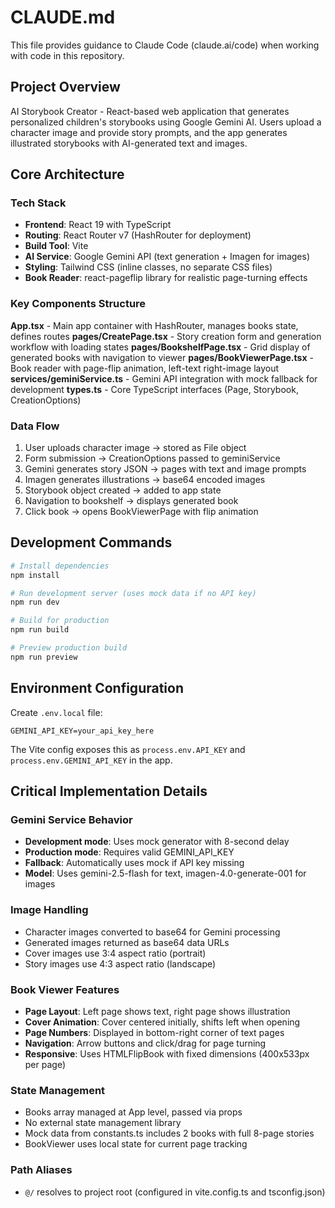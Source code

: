 # CLAUDE.md

This file provides guidance to Claude Code (claude.ai/code) when working with code in this repository.

## Project Overview

AI Storybook Creator - React-based web application that generates personalized children's storybooks using Google Gemini AI. Users upload a character image and provide story prompts, and the app generates illustrated storybooks with AI-generated text and images.

## Core Architecture

### Tech Stack
- **Frontend**: React 19 with TypeScript
- **Routing**: React Router v7 (HashRouter for deployment)
- **Build Tool**: Vite
- **AI Service**: Google Gemini API (text generation + Imagen for images)
- **Styling**: Tailwind CSS (inline classes, no separate CSS files)
- **Book Reader**: react-pageflip library for realistic page-turning effects

### Key Components Structure

**App.tsx** - Main app container with HashRouter, manages books state, defines routes
**pages/CreatePage.tsx** - Story creation form and generation workflow with loading states
**pages/BookshelfPage.tsx** - Grid display of generated books with navigation to viewer
**pages/BookViewerPage.tsx** - Book reader with page-flip animation, left-text right-image layout
**services/geminiService.ts** - Gemini API integration with mock fallback for development
**types.ts** - Core TypeScript interfaces (Page, Storybook, CreationOptions)

### Data Flow
1. User uploads character image → stored as File object
2. Form submission → CreationOptions passed to geminiService
3. Gemini generates story JSON → pages with text and image prompts
4. Imagen generates illustrations → base64 encoded images
5. Storybook object created → added to app state
6. Navigation to bookshelf → displays generated book
7. Click book → opens BookViewerPage with flip animation

## Development Commands

```bash
# Install dependencies
npm install

# Run development server (uses mock data if no API key)
npm run dev

# Build for production
npm run build

# Preview production build
npm run preview
```

## Environment Configuration

Create `.env.local` file:
```
GEMINI_API_KEY=your_api_key_here
```

The Vite config exposes this as `process.env.API_KEY` and `process.env.GEMINI_API_KEY` in the app.

## Critical Implementation Details

### Gemini Service Behavior
- **Development mode**: Uses mock generator with 8-second delay
- **Production mode**: Requires valid GEMINI_API_KEY
- **Fallback**: Automatically uses mock if API key missing
- **Model**: Uses gemini-2.5-flash for text, imagen-4.0-generate-001 for images

### Image Handling
- Character images converted to base64 for Gemini processing
- Generated images returned as base64 data URLs
- Cover images use 3:4 aspect ratio (portrait)
- Story images use 4:3 aspect ratio (landscape)

### Book Viewer Features
- **Page Layout**: Left page shows text, right page shows illustration
- **Cover Animation**: Cover centered initially, shifts left when opening
- **Page Numbers**: Displayed in bottom-right corner of text pages
- **Navigation**: Arrow buttons and click/drag for page turning
- **Responsive**: Uses HTMLFlipBook with fixed dimensions (400x533px per page)

### State Management
- Books array managed at App level, passed via props
- No external state management library
- Mock data from constants.ts includes 2 books with full 8-page stories
- BookViewer uses local state for current page tracking

### Path Aliases
- `@/` resolves to project root (configured in vite.config.ts and tsconfig.json)